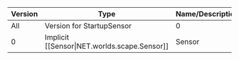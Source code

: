 | Version | Type | Name/Description |
| --- | --- | --- |
| All | Version for StartupSensor | 0 |
| 0 | Implicit [[Sensor\|NET.worlds.scape.Sensor]] | Sensor |